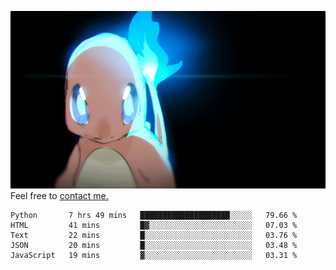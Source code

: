 [gif]: https://raw.githubusercontent.com/uysalserkan/uysalserkan/master/charmander-2.gif

![gif]
Feel free to [contact me.](mailto:uysalserkan08@gmail.com)
<!--
<div align="center">
<p>Profile Visitor Counter</p>
<img src="https://profile-counter.glitch.me/uysalserkan/count.svg" alt="hit counter" align="center">
</div>
-->
<!--START_SECTION:waka-->
```text
Python       7 hrs 49 mins   ████████████████████░░░░░   79.66 % 
HTML         41 mins         █▓░░░░░░░░░░░░░░░░░░░░░░░   07.03 % 
Text         22 mins         █░░░░░░░░░░░░░░░░░░░░░░░░   03.76 % 
JSON         20 mins         █░░░░░░░░░░░░░░░░░░░░░░░░   03.48 % 
JavaScript   19 mins         ▓░░░░░░░░░░░░░░░░░░░░░░░░   03.31 % 
```
<!--END_SECTION:waka-->

